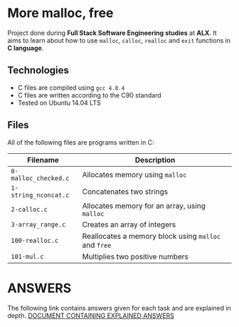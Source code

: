# More malloc, free
Project done during **Full Stack Software Engineering studies** at **ALX**. It aims to learn about how to use `malloc`, `calloc`, `realloc` and `exit` functions in **C language**.

## Technologies
* C files are compiled using `gcc 4.8.4`
* C files are written according to the C90 standard
* Tested on Ubuntu 14.04 LTS

## Files
All of the following files are programs written in C:

| Filename | Description |
| -------- | ----------- |
| `0-malloc_checked.c` | Allocates memory using `malloc` |
| `1-string_nconcat.c` | Concatenates two strings |
| `2-calloc.c` | Allocates memory for an array, using `malloc` |
| `3-array_range.c` | Creates an array of integers |
| `100-realloc.c` | Reallocates a memory block using `malloc` and `free` |
| `101-mul.c` | Multiplies two positive numbers |

# ANSWERS

The following link contains answers given for each task and  are explained in depth.
<a href="https://docs.google.com/document/d/1lYvAwHDIyxXTiBLC30neRHtwQC0-QEsLHXB9IIW2HDE/edit?usp=sharing">DOCUMENT CONTAINING EXPLAINED ANSWERS</a> 
